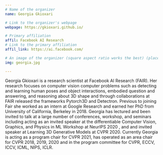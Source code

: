 ```yaml
---
# Name of the organizer
name: Georgia Gkioxari

# Link to the organizer's webpage
webpage: https://gkioxari.github.io/

# Primary affiliation
affil: Facebook AI Research
# Link to the primary affiliation
affil_link: https://ai.facebook.com/

# An image of the organizer (square aspect ratio works the best) (place in the `assets/img/organizers` directory)
img: georgia.jpg

---
```


Georgia Gkioxari is a research scientist at Facebook AI Research (FAIR). Her research focuses on computer vision computer problems such as detecting and learning human poses and object interactions, embodied question and answering, and reasoning about 3D shape and through collaborations at FAIR released the frameworks Pytorch3D and Detectron. Previous to joining Fair she worked as an intern at Google Research and earned her PhD from University of California, Berkeley in 2018. Georgia has lectured and been invited to talk at a large number of conferences, workshop, and seminars including acting as an invited speaker at the differentiable Computer Vision, Graphics, and Physics in ML Workshop at NeurIPS 2020 , and and invited speaker at Learning 3D Generative Models at CVPR 2020. Currently Georgia is acting as a program chair for CVPR 2021, has operated as an area chair for CVPR 2018, 2019, 2020 and in the program committee for CVPR, ECCV, ICCV, ICML, NIPS, ICLR.
